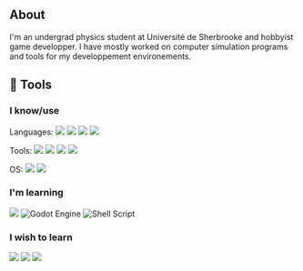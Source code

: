 
## About

I'm an undergrad physics student at Université de Sherbrooke and hobbyist game developper. I have mostly worked on computer simulation programs and tools for my developpement environements.

## :toolbox: Tools

### I know/use
Languages: <img src="https://img.shields.io/badge/python-3670A0?style=flat-square&logo=python&logoColor=white"> <img src="https://img.shields.io/badge/c++-%2300599C.svg?style=flat-square&logo=c%2B%2B&logoColor=white"> <img src="https://img.shields.io/badge/latex-%23008080.svg?style=flat-square&logo=latex&logoColor=white"> <img src="https://img.shields.io/badge/markdown-%23000000.svg?style=flat-square&logo=markdown&logoColor=white">

Tools: <img src="https://img.shields.io/badge/Visual%20Studio%20Code-0078d7.svg?style=flat-square&logo=visual-studio-code&logoColor=white"> <img src="https://img.shields.io/badge/Overleaf-47A141?style=flat-square&logo=Overleaf&logoColor=white" /> <img src="https://img.shields.io/badge/jupyter-%23FA0F00.svg?style=flat-square&logo=jupyter&logoColor=white&color=orange"> <img src="https://img.shields.io/badge/NeoVim-%2357A143.svg?&style=flat-square&logo=neovim&logoColor=white">

OS: <img src="https://img.shields.io/badge/Ubuntu-E95420?style=flat-square&logo=ubuntu&logoColor=white"> <img src="https://img.shields.io/badge/Windows-0078D6?style=flat-square&logo=windows&logoColor=white">

### I'm learning 
<img src="https://img.shields.io/badge/Qiskit-%236929C4.svg?style=flat-square&logo=Qiskit&logoColor=white"> ![Godot Engine](https://img.shields.io/badge/GODOT-%23FFFFFF.svg?style=flat-square&logo=godot-engine) ![Shell Script](https://img.shields.io/badge/shell_script-%23121011.svg?style=flat-square&logo=gnu-bash&logoColor=white)

### I wish to learn
<img src="https://img.shields.io/badge/rust-%23000000.svg?style=flat-square&logo=rust&logoColor=white&color=orange"> <img src="https://img.shields.io/badge/-Julia-9558B2?style=flat-square&logo=julia&logoColor=white"> <img src="https://img.shields.io/badge/lua-%232C2D72.svg?style=flat-square&logo=lua&logoColor=white">
